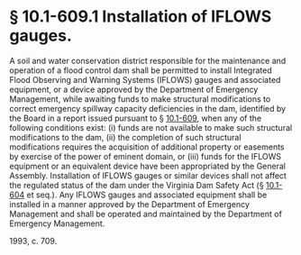 # § 10.1-609.1 Installation of IFLOWS gauges.

<p>A soil and water conservation district responsible for the maintenance and operation of a flood control dam shall be permitted to install Integrated Flood Observing and Warning Systems (IFLOWS) gauges and associated equipment, or a device approved by the Department of Emergency Management, while awaiting funds to make structural modifications to correct emergency spillway capacity deficiencies in the dam, identified by the Board in a report issued pursuant to § <a href='http://law.lis.virginia.gov/vacode/10.1-609/'>10.1-609</a>, when any of the following conditions exist: (i) funds are not available to make such structural modifications to the dam, (ii) the completion of such structural modifications requires the acquisition of additional property or easements by exercise of the power of eminent domain, or (iii) funds for the IFLOWS equipment or an equivalent device have been appropriated by the General Assembly. Installation of IFLOWS gauges or similar devices shall not affect the regulated status of the dam under the Virginia Dam Safety Act (§ <a href='http://law.lis.virginia.gov/vacode/10.1-604/'>10.1-604</a> et seq.). Any IFLOWS gauges and associated equipment shall be installed in a manner approved by the Department of Emergency Management and shall be operated and maintained by the Department of Emergency Management.</p><p>1993, c. 709.</p>